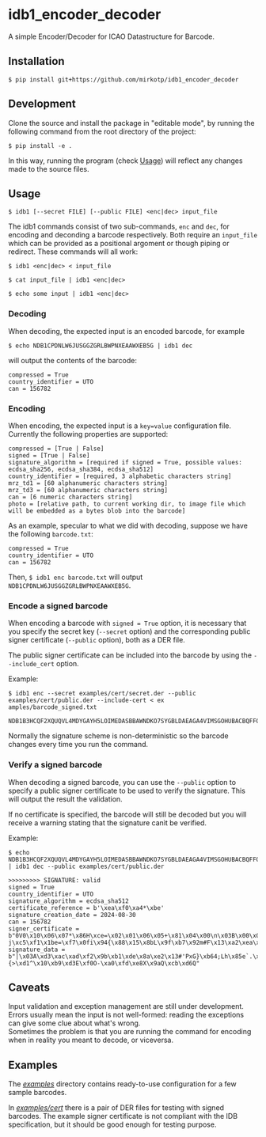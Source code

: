 # idb1_encoder_decoder

A simple Encoder/Decoder for ICAO Datastructure for Barcode.

## Installation

```$ pip install git+https://github.com/mirkotp/idb1_encoder_decoder```

## Development

Clone the source and install the package in "editable mode", by running the following command from the root directory of the project:

```$ pip install -e .```

In this way, running the program (check [Usage](#usage)) will reflect any changes made to the source files.

## Usage

```$ idb1 [--secret FILE] [--public FILE] <enc|dec> input_file```

The idb1 commands consist of two sub-commands, ```enc``` and ```dec```, for encoding and deconding a barcode respectively. Both require an ```input_file``` which can be provided as a positional argoment or though piping or redirect. These commands will all work:

```$ idb1 <enc|dec> < input_file```

```$ cat input_file | idb1 <enc|dec>```

```$ echo some input | idb1 <enc|dec>```

### Decoding

When decoding, the expected input is an encoded barcode, for example

```$ echo NDB1CPDNLW6JUSGGZGRLBWPNXEAAWXEB5G | idb1 dec```

will output the contents of the barcode:

```
compressed = True
country_identifier = UTO
can = 156782
```

### Encoding

When encoding, the expected input is a ```key=value``` configuration file. Currently the following properties are supported:

```
compressed = [True | False]
signed = [True | False]
signature_algorithm = [required if signed = True, possible values: ecdsa_sha256, ecdsa_sha384, ecdsa_sha512]
country_identifier = [required, 3 alphabetic characters string]
mrz_td1 = [60 alphanumeric characters string]
mrz_td3 = [60 alphanumeric characters string]
can = [6 numeric characters string]
photo = [relative path, to current working dir, to image file which will be embedded as a bytes blob into the barcode]
```

As an example, specular to what we did with decoding, suppose we have the following ```barcode.txt```:

```
compressed = True
country_identifier = UTO
can = 156782
```

Then, ```$ idb1 enc barcode.txt``` will output ```NDB1CPDNLW6JUSGGZGRLBWPNXEAAWXEB5G```.

### Encode a signed barcode

When encoding a barcode with ```signed = True``` option, it is necessary that you specify the secret key (```--secret``` option) and the corresponding public signer certificate (```--public``` option), both as a DER file.

The public signer certificate can be included into the barcode by using the ```--include_cert``` option.

Example:

```
$ idb1 enc --secret examples/cert/secret.der --public examples/cert/public.der --include-cert < ex
amples/barcode_signed.txt

NDB1B3HCQF2XQUQVL4MDYGAYH5LOIMEDASBBAWNDKO7SYGBLDAEAGA4VIMSGOHUBACBQFFOAQIAAKANBAABAN35CNLPI6VN3LPTX4WYIUYSN2R5EJHHZWX4BHQTTSAIJ5JFUAJJJ4IJZ7NLC7CG3FHX3Q62MUPOEBLC2MT63ZE3JDIYJ2F2XQUQVL472AEGEYWVSKZCIZHW7EZNVH42JE2VOJIELM7IJWZKTZEFLPXY2U73DCMER2PZDF7OBMVFPKMM6PDALC33RE6RE75V2DRYOXFTWMNNRA7EA
```

Normally the signature scheme is non-deterministic so the barcode changes every time you run the command.

### Verify a signed barcode

When decoding a signed barcode, you can use the ```--public``` option to specify a public signer certificate to be used to verify the signature. This will output the result the validation.

If no certificate is specified, the barcode will still be decoded but you will receive a warning stating that the signature canìt be verified.

Example:

```
$ echo NDB1B3HCQF2XQUQVL4MDYGAYH5LOIMEDASBBAWNDKO7SYGBLDAEAGA4VIMSGOHUBACBQFFOAQIAAKANBAABAN35CNLPI6VN3LPTX4WYIUYSN2R5EJHHZWX4BHQTTSAIJ5JFUAJJJ4IJZ7NLC7CG3FHX3Q62MUPOEBLC2MT63ZE3JDIYJ2F2XQUQVL472APQBUDU5MVXZJXMO6RLRBGIZHKB4EO7NWGQ5UY2EFMVQC5DVN4UE7ZSNYG4WBKE6FTHXFAO33H3IV4EFZ2NC7ATZNUD66QWE2KHF5MUI | idb1 dec --public examples/cert/public.der 

>>>>>>>>> SIGNATURE: valid
signed = True
country_identifier = UTO
signature_algorithm = ecdsa_sha512
certificate_reference = b'\xea\xf0\xa4*\xbe'
signature_creation_date = 2024-08-30
can = 156782
signer_certificate = b"0V0\x10\x06\x07*\x86H\xce=\x02\x01\x06\x05+\x81\x04\x00\n\x03B\x00\x04\r\xdfD\xd5\xbd\x1e\xabv\xb7\xce\xfc\xb6\x11LI\xba\x8fH\x93\x9f6\xbf\x02xNr\x02\x13\xd4\x96\x80JS\xc4'?j\xc5\xf1\x1be=\xf7\x0fi\x94{\x88\x15\x8bL\x9f\xb7\x92m#F\x13\xa2\xea\xf0\xa4*\xbe"
signature_data = b"|\x03A\xd3\xac\xad\xf2\x9b\xb1\xde\x8a\xe2\x13#'PxG}\xb64;Lh\x85e`.\x8e\xad\xe5\t\xfc\xc9\xb87,\x15\x13\xc5\x99\xeeP;{>\xd1^\x10\xb9\xd3E\xf0O-\xa0\xfd\xe8X\x9aQ\xcb\xd6Q"
```

## Caveats

Input validation and exception management are still under development. Errors usually mean the input is not well-formed: reading the exceptions can give some clue about what's wrong.  
Sometimes the problem is that you are running the command for encoding when in reality you meant to decode, or viceversa.

## Examples

The [_examples_](./examples) directory contains ready-to-use configuration for a few sample barcodes. 

In [_examples/cert_](./examples/cert) there is a pair of DER files for testing with signed barcodes. The example signer certificate is not compliant with the IDB specification, but it should be good enough for testing purpose.
